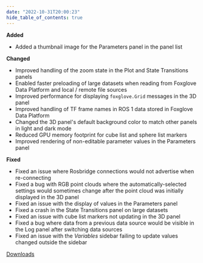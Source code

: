 ```yaml
---
date: "2022-10-31T20:00:23"
hide_table_of_contents: true
---
```

**Added**
- Added a thumbnail image for the Parameters panel in the panel list

**Changed**
- Improved handling of the zoom state in the Plot and State Transitions panels
- Enabled faster preloading of large datasets when reading from Foxglove Data Platform and local / remote file sources
- Improved performance for displaying `foxglove.Grid` messages in the 3D panel
- Improved handling of TF frame names in ROS 1 data stored in Foxglove Data Platform
- Changed the 3D panel's default background color to match other panels in light and dark mode
- Reduced GPU memory footprint for cube list and sphere list markers
- Improved rendering of non-editable parameter values in the Parameters panel

**Fixed**
- Fixed an issue where Rosbridge connections would not advertise when re-connecting
- Fixed a bug with RGB point clouds where the automatically-selected settings would sometimes change after the point cloud was initially displayed in the 3D panel
- Fixed an issue with the display of values in the Parameters panel
- Fixed a crash in the State Transitions panel on large datasets
- Fixed an issue with cube list markers not updating in the 3D panel 
- Fixed a bug where data from a previous data source would be visible in the Log panel after switching data sources
- Fixed an issue with the _Variables_ sidebar failing to update values changed outside the sidebar

[Downloads](https://github.com/foxglove/studio/releases/tag/v1.30.0)
